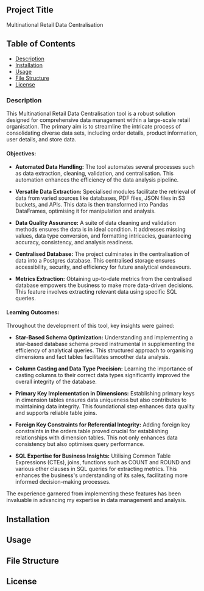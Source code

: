 ## Project Title
Multinational Retail Data Centralisation

## Table of Contents
- [Description](#description)
- [Installation](#installation)
- [Usage](#usage)
- [File Structure](#file-structure)
- [License](#license)


### Description

This  Multinational Retail Data Centralisation tool is a robust solution designed for comprehensive data management within a large-scale retail organisation. The primary aim is to streamline the intricate process of consolidating diverse data sets, including order details, product information, user details, and store data.

#### Objectives:

- **Automated Data Handling:** The tool automates several processes such as data extraction, cleaning, validation, and centralisation. This automation enhances the efficiency of the data analysis pipeline.

- **Versatile Data Extraction:** Specialised modules facilitate the retrieval of data from varied sources like databases, PDF files, JSON files in S3 buckets, and APIs. This data is then transformed into Pandas DataFrames, optimising it for manipulation and analysis.

- **Data Quality Assurance:** A suite of data cleaning and validation methods ensures the data is in ideal condition. It addresses missing values, data type conversion, and formatting intricacies, guaranteeing accuracy, consistency, and analysis readiness.

- **Centralised Database:** The project culminates in the centralisation of data into a Postgres database. This centralised storage ensures accessibility, security, and efficiency for future analytical endeavours.

- **Metrics Extraction:** Obtaining up-to-date metrics from the centralised database empowers the business to make more data-driven decisions. This feature involves extracting relevant data using specific SQL queries.

#### Learning Outcomes:

Throughout the development of this tool, key insights were gained:

- **Star-Based Schema Optimization:** Understanding and implementing a star-based database schema proved instrumental in supplementing the efficiency of analytical queries. This structured approach to organising dimensions and fact tables facilitates smoother data analysis.

- **Column Casting and Data Type Precision:** Learning the importance of casting columns to their correct data types significantly improved the overall integrity of the database.

- **Primary Key Implementation in Dimensions:** Establishing primary keys in dimension tables ensures data uniqueness but also contributes to maintaining data integrity. This foundational step enhances data quality and supports reliable table joins.

- **Foreign Key Constraints for Referential Integrity:** Adding foreign key constraints in the orders table proved crucial for establishing relationships with dimension tables. This not only enhances data consistency but also optimises query performance.

- **SQL Expertise for Business Insights:** Utilising Common Table Expressions (CTEs), joins, functions such as COUNT and ROUND and various other clauses in SQL queries for extracting metrics. This enhances the business's understanding of its sales, facilitating more informed decision-making processes. 

 The experience garnered from implementing these features has been invaluable in advancing my expertise in data management and analysis.


## Installation


## Usage


## File Structure


## License
